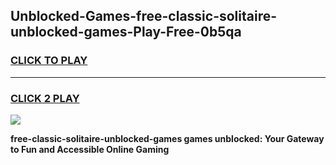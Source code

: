 
## Unblocked-Games-free-classic-solitaire-unblocked-games-Play-Free-0b5qa
<h3>
<a href="https://premium76.site?title=free-classic-solitaire-unblocked-games&ref=22A">CLICK TO PLAY</a></h3>
<hr>

<h3>
<a href="https://premium76.site?title=free-classic-solitaire-unblocked-games&ref=22A">CLICK 2 PLAY</a>
  
</h3>

<a href="https://premium76.site?title=free-classic-solitaire-unblocked-games&ref=22A"><img src="https://clearcache.store/games.png"></a>


**free-classic-solitaire-unblocked-games games unblocked: Your Gateway to Fun and Accessible Online Gaming**
